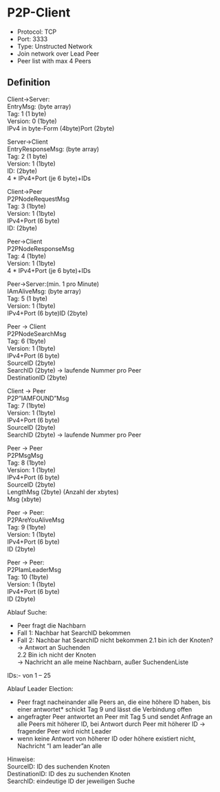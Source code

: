 # P2P-Client

- Protocol: TCP
- Port: 3333
- Type: Unstructed Network
- Join network over Lead Peer
- Peer list with max 4 Peers

## Definition

Client→Server:  
EntryMsg: (byte array)  
Tag: 1 (1 byte)  
Version: 0 (1byte)  
IPv4 in byte-Form (4byte)Port (2byte)  

Server→Client  
EntryResponseMsg: (byte array)  
Tag: 2 (1 byte)  
Version: 1 (1byte)  
ID: (2byte)  
4 * IPv4+Port (je 6 byte)+IDs  

Client→Peer  
P2PNodeRequestMsg  
Tag: 3 (1byte)  
Version: 1 (1byte)  
IPv4+Port (6 byte)  
ID: (2byte)  

Peer→Client  
P2PNodeResponseMsg  
Tag: 4 (1byte)  
Version: 1 (1byte)  
4 * IPv4+Port (je 6 byte)+IDs  

Peer→Server:(min. 1 pro  Minute)  
IAmAliveMsg: (byte array)  
Tag: 5 (1 byte)  
Version: 1 (1byte)  
IPv4+Port (6 byte)ID (2byte)  

Peer → Client  
P2PNodeSearchMsg  
Tag: 6 (1byte)  
Version: 1 (1byte)  
IPv4+Port (6 byte)  
SourceID (2byte)  
SearchID (2byte) → laufende Nummer pro Peer  
DestinationID (2byte)  

Client → Peer  
P2P”IAMFOUND”Msg  
Tag: 7 (1byte)  
Version: 1 (1byte)  
IPv4+Port (6 byte)  
SourceID (2byte)  
SearchID (2byte) → laufende Nummer pro Peer  

Peer → Peer  
P2PMsgMsg  
Tag: 8 (1byte)  
Version: 1 (1byte)  
IPv4+Port (6 byte)  
SourceID (2byte)  
LengthMsg (2byte) (Anzahl der xbytes)  
Msg (xbyte)  

Peer → Peer:  
P2PAreYouAliveMsg  
Tag: 9 (1byte)  
Version: 1 (1byte)  
IPv4+Port (6 byte)  
ID (2byte)  

Peer → Peer:  
P2PIamLeaderMsg  
Tag: 10 (1byte)  
Version: 1 (1byte)  
IPv4+Port (6 byte)  
ID (2byte)  

Ablauf Suche:  
- Peer fragt die Nachbarn  
- Fall 1: Nachbar hat SearchID bekommen  
- Fall 2: Nachbar hat SearchID nicht bekommen
2.1 bin ich der Knoten?  
→ Antwort an Suchenden  
2.2 Bin ich nicht der Knoten  
→ Nachricht an alle meine Nachbarn, außer SuchendenListe  

IDs:- von 1 – 25  

Ablauf Leader Election:  
- Peer fragt nacheinander alle Peers an, die eine höhere ID haben, bis einer antwortet* schickt Tag 9 und lässt die Verbindung offen  
- angefragter Peer antwortet an Peer mit Tag 5 und sendet Anfrage an alle Peers mit höherer ID, bei Antwort durch Peer mit höherer ID → fragender Peer wird nicht Leader
- wenn keine Antwort von höherer ID oder höhere existiert nicht, Nachricht “I am leader”an alle

Hinweise:  
SourceID: ID des suchenden Knoten  
DestinationID: ID des zu suchenden Knoten  
SearchID: eindeutige ID der jeweiligen Suche  
